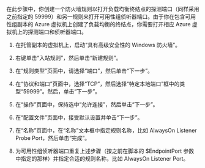 在此步骤中，你创建一个防火墙规则以打开负载均衡终结点的探测端口（同样采用之前指定的 59999）和另一规则来打开可用性组侦听器端口。由于你在包含可用性组副本的 Azure 虚拟机上创建了负载均衡的终结点，你需要打开相应 Azure 虚拟机上的探测端口和侦听器端口。

1. 在托管副本的虚拟机上，启动“具有高级安全性的 Windows 防火墙”。

1. 右键单击“入站规则”，然后单击“新建规则”。

1. 在“规则类型”页面中，请选择“端口”，然后单击“下一步”。

1. 在“协议和端口”页面中，选择“TCP”，然后选择“特定本地端口”框中的类型“59999”。然后，单击“下一步”。

1. 在“操作”页面中，保持选中“允许连接”，然后单击“下一步”。

1. 在“配置文件”页面中，接受默认设置并单击“下一步”。

1. 在“名称”页面中，在“名称”文本框中指定规则名称，比如 AlwaysOn Listener Probe Port，然后单击“完成”。

1. 为可用性组侦听器端口重复上述步骤（按之前在脚本的 $EndpointPort 参数中指定的那样）并指定合适的规则名称，比如 AlwaysOn Listener Port。

<!---HONumber=70-->